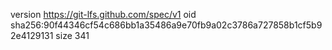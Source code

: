 version https://git-lfs.github.com/spec/v1
oid sha256:90f44346cf54c686bb1a35486a9e70fb9a02c3786a727858b1cf5b92e4129131
size 341
